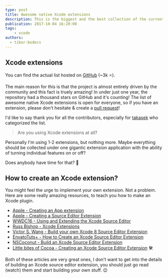 ```yaml
---
type: post
title: Awesome native Xcode extensions
description: This is the biggest and the best collection of the currently available natively created source editor extensions for Xcode.
publication: 2017-10-04 16:20:00
tags: 
    - xcode
authors:
  - tibor-bodecs
---
```


## Xcode extensions

You can find the actual list hosted on [GitHub](https://github.com/theswiftdev/awesome-xcode-extensions) (~3k ⭐️).

The main reason for this is that the project is almost entirely driven by the community and this fact is truely amazing! In under just one year, the repository had a thousand stars on GitHub and it's counting! The list of awesome native Xcode extensions is open for everyone, so if you have an extension, please don't hesitate & create a [pull request](https://help.github.com/articles/creating-a-pull-request/)!

I'd like to say thank you for all the contributors, especially for [takasek](https://github.com/takasek) who categorized the list.

> Are you using Xcode extensions at all?

Personally I'm using 1-2 extensions, but nothing more. Maybe everything should be collected under one gigantic extension application with the ability of turning individual features on or off?

Does anybody have time for that? 🤔

## How to create an Xcode extension?

You might feel the urge to implement your own extension. Not a problem. Here are some really amazing resources, to teach you how to make an Xcode plugin.

- [Apple - Creating an App extension](https://developer.apple.com/library/content/documentation/General/Conceptual/ExtensibilityPG/ExtensionCreation.html)
- [Apple - Creating a Source Editor Extension](https://developer.apple.com/documentation/xcodekit/creating_a_source_editor_extension)
- [WWDC16 - Using and Extending the Xcode Source Editor](https://developer.apple.com/videos/play/wwdc2016/414/)
- [Russ Bishop - Xcode Extensions](http://www.russbishop.net/xcode-extensions)
- [Victor S. Wang - Build your own Xcode 8 Source Editor Extension](http://allblue.me/xcode/2016/06/28/Build-your-own-Xcode-8-source-editor-extension/)
- [EnvatoTuts+ - How to Create an Xcode Source Editor Extension](http://code.tutsplus.com/tutorials/how-to-create-an-xcode-source-editor-extension--cms-26772)
- [NSCoconut - Build an Xcode Source Editor Extension](https://www.youtube.com/watch?v=5m9DOuP4udE)
- [Little bites of Cocoa - Creating an Xcode Source Editor Extension](https://littlebitesofcocoa.com/239-creating-an-xcode-source-editor-extension) 🛠

Both of these articles are very great ones, I don't want to get into the details of building an Xcode source editor extension, you should just go read (watch) them and start building your own stuff. 😉
